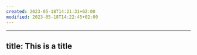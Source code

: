 ```yaml
---
created: 2023-05-18T14:21:31+02:00
modified: 2023-05-18T14:22:45+02:00
---
```


---
title: This is a title
---

